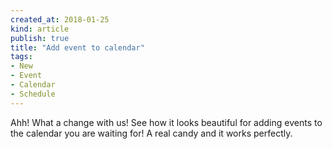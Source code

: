 ```yaml
---
created_at: 2018-01-25 
kind: article
publish: true
title: "Add event to calendar"
tags:
- New
- Event
- Calendar
- Schedule
---
```

Ahh! What a change with us! See how it looks beautiful for adding events to the calendar you are waiting for! A real candy and it works perfectly.
